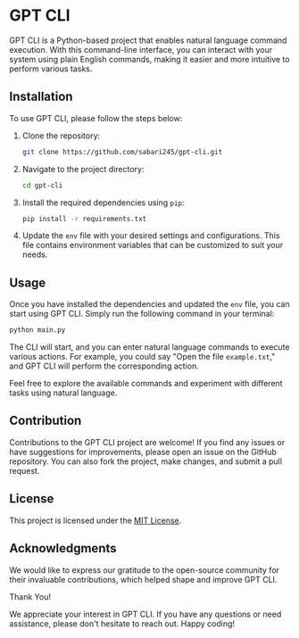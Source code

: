 # GPT CLI

GPT CLI is a Python-based project that enables natural language command execution. With this command-line interface, you can interact with your system using plain English commands, making it easier and more intuitive to perform various tasks.

## Installation

To use GPT CLI, please follow the steps below:

1. Clone the repository:

   ```bash
   git clone https://github.com/sabari245/gpt-cli.git
   ```

2. Navigate to the project directory:

   ```bash
   cd gpt-cli
   ```

3. Install the required dependencies using `pip`:

   ```bash
   pip install -r requirements.txt
   ```

4. Update the `env` file with your desired settings and configurations. This file contains environment variables that can be customized to suit your needs.

## Usage

Once you have installed the dependencies and updated the `env` file, you can start using GPT CLI. Simply run the following command in your terminal:

```bash
python main.py
```

The CLI will start, and you can enter natural language commands to execute various actions. For example, you could say "Open the file `example.txt`," and GPT CLI will perform the corresponding action.

Feel free to explore the available commands and experiment with different tasks using natural language.

## Contribution

Contributions to the GPT CLI project are welcome! If you find any issues or have suggestions for improvements, please open an issue on the GitHub repository. You can also fork the project, make changes, and submit a pull request.

## License

This project is licensed under the [MIT License](LICENSE).

## Acknowledgments

We would like to express our gratitude to the open-source community for their invaluable contributions, which helped shape and improve GPT CLI.

Thank You!

We appreciate your interest in GPT CLI. If you have any questions or need assistance, please don't hesitate to reach out. Happy coding!
